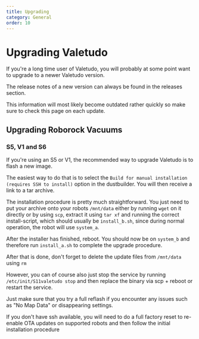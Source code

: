 ```yaml
---
title: Upgrading
category: General
order: 10
---
```

# Upgrading Valetudo
If you're a long time user of Valetudo, you will probably at some point want to upgrade to a newer Valetudo version.

The release notes of a new version can always be found in the releases section.


This information will most likely become outdated rather quickly so make sure to check this page on each update.


## Upgrading Roborock Vacuums

### S5, V1 and S6
If you're using an S5 or V1, the recommended way to upgrade Valetudo is to flash a new image.

The easiest way to do that is to select the `Build for manual installation (requires SSH to install)` option in the
dustbuilder. You will then receive a link to a tar archive.

The installation procedure is pretty much straightforward. You just need to put your archive onto your robots `/mnt/data`
either by running `wget` on it directly or by using `scp`, extract it using `tar xf` and running the correct install-script,
which should usually be `install_b.sh`, since during normal operation, the robot will use `system_a`.

After the installer has finished, reboot.
You should now be on `system_b` and therefore run `install_a.sh` to complete the upgrade procedure.

After that is done, don't forget to delete the update files from `/mnt/data` using `rm`

However, you can of course also just stop the service by running `/etc/init/S11valetudo stop` and then replace the binary via scp + reboot or restart the service.

Just make sure that you try a full reflash if you encounter any issues such as "No Map Data" or disappearing settings.

If you don't have ssh available, you will need to do a full factory reset to re-enable OTA updates on supported robots 
and then follow the initial installation procedure
